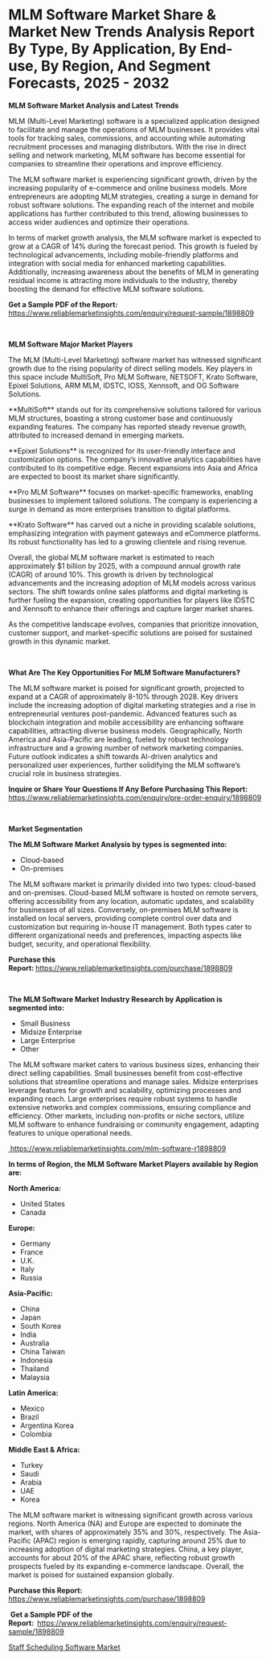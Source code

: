 <p><h1>MLM Software Market Share & Market New Trends Analysis Report By Type, By Application, By End-use, By Region, And Segment Forecasts, 2025 - 2032</h1></p><p><strong>MLM Software Market Analysis and Latest Trends</strong></p>
<p><p>MLM (Multi-Level Marketing) software is a specialized application designed to facilitate and manage the operations of MLM businesses. It provides vital tools for tracking sales, commissions, and accounting while automating recruitment processes and managing distributors. With the rise in direct selling and network marketing, MLM software has become essential for companies to streamline their operations and improve efficiency.</p><p>The MLM software market is experiencing significant growth, driven by the increasing popularity of e-commerce and online business models. More entrepreneurs are adopting MLM strategies, creating a surge in demand for robust software solutions. The expanding reach of the internet and mobile applications has further contributed to this trend, allowing businesses to access wider audiences and optimize their operations.</p><p>In terms of market growth analysis, the MLM software market is expected to grow at a CAGR of 14% during the forecast period. This growth is fueled by technological advancements, including mobile-friendly platforms and integration with social media for enhanced marketing capabilities. Additionally, increasing awareness about the benefits of MLM in generating residual income is attracting more individuals to the industry, thereby boosting the demand for effective MLM software solutions.</p></p>
<p><strong>Get a Sample PDF of the Report:&nbsp;</strong> <a href="https://www.reliablemarketinsights.com/enquiry/request-sample/1898809?utm_campaign=3212&utm_medium=2&utm_source=Github&utm_content=ia&utm_term=09032025&utm_id=mlm-software">https://www.reliablemarketinsights.com/enquiry/request-sample/1898809</a></p>
<p>&nbsp;</p>
<p><strong>MLM Software Major Market Players</strong></p>
<p><p>The MLM (Multi-Level Marketing) software market has witnessed significant growth due to the rising popularity of direct selling models. Key players in this space include MultiSoft, Pro MLM Software, NETSOFT, Krato Software, Epixel Solutions, ARM MLM, IDSTC, IOSS, Xennsoft, and OG Software Solutions. </p><p>**MultiSoft** stands out for its comprehensive solutions tailored for various MLM structures, boasting a strong customer base and continuously expanding features. The company has reported steady revenue growth, attributed to increased demand in emerging markets.</p><p>**Epixel Solutions** is recognized for its user-friendly interface and customization options. The company’s innovative analytics capabilities have contributed to its competitive edge. Recent expansions into Asia and Africa are expected to boost its market share significantly.</p><p>**Pro MLM Software** focuses on market-specific frameworks, enabling businesses to implement tailored solutions. The company is experiencing a surge in demand as more enterprises transition to digital platforms.</p><p>**Krato Software** has carved out a niche in providing scalable solutions, emphasizing integration with payment gateways and eCommerce platforms. Its robust functionality has led to a growing clientele and rising revenue.</p><p>Overall, the global MLM software market is estimated to reach approximately $1 billion by 2025, with a compound annual growth rate (CAGR) of around 10%. This growth is driven by technological advancements and the increasing adoption of MLM models across various sectors. The shift towards online sales platforms and digital marketing is further fueling the expansion, creating opportunities for players like IDSTC and Xennsoft to enhance their offerings and capture larger market shares. </p><p>As the competitive landscape evolves, companies that prioritize innovation, customer support, and market-specific solutions are poised for sustained growth in this dynamic market.</p></p>
<p>&nbsp;</p>
<p><strong>What Are The Key Opportunities For MLM Software Manufacturers?</strong></p>
<p><p>The MLM software market is poised for significant growth, projected to expand at a CAGR of approximately 8-10% through 2028. Key drivers include the increasing adoption of digital marketing strategies and a rise in entrepreneurial ventures post-pandemic. Advanced features such as blockchain integration and mobile accessibility are enhancing software capabilities, attracting diverse business models. Geographically, North America and Asia-Pacific are leading, fueled by robust technology infrastructure and a growing number of network marketing companies. Future outlook indicates a shift towards AI-driven analytics and personalized user experiences, further solidifying the MLM software’s crucial role in business strategies.</p></p>
<p><strong>Inquire or Share Your Questions If Any Before Purchasing This Report:</strong> <a href="https://www.reliablemarketinsights.com/enquiry/pre-order-enquiry/1898809?utm_campaign=3212&utm_medium=2&utm_source=Github&utm_content=ia&utm_term=09032025&utm_id=mlm-software">https://www.reliablemarketinsights.com/enquiry/pre-order-enquiry/1898809</a></p>
<p>&nbsp;</p>
<p><strong>Market Segmentation</strong></p>
<p><strong>The MLM Software Market Analysis by types is segmented into:</strong></p>
<p><ul><li>Cloud-based</li><li>On-premises</li></ul></p>
<p><p>The MLM software market is primarily divided into two types: cloud-based and on-premises. Cloud-based MLM software is hosted on remote servers, offering accessibility from any location, automatic updates, and scalability for businesses of all sizes. Conversely, on-premises MLM software is installed on local servers, providing complete control over data and customization but requiring in-house IT management. Both types cater to different organizational needs and preferences, impacting aspects like budget, security, and operational flexibility.</p></p>
<p><strong>Purchase this Report:&nbsp;</strong><a href="https://www.reliablemarketinsights.com/purchase/1898809?utm_campaign=3212&utm_medium=2&utm_source=Github&utm_content=ia&utm_term=09032025&utm_id=mlm-software">https://www.reliablemarketinsights.com/purchase/1898809</a></p>
<p>&nbsp;</p>
<p><strong>The MLM Software Market Industry Research by Application is segmented into:</strong></p>
<p><ul><li>Small Business</li><li>Midsize Enterprise</li><li>Large Enterprise</li><li>Other</li></ul></p>
<p><p>The MLM software market caters to various business sizes, enhancing their direct selling capabilities. Small businesses benefit from cost-effective solutions that streamline operations and manage sales. Midsize enterprises leverage features for growth and scalability, optimizing processes and expanding reach. Large enterprises require robust systems to handle extensive networks and complex commissions, ensuring compliance and efficiency. Other markets, including non-profits or niche sectors, utilize MLM software to enhance fundraising or community engagement, adapting features to unique operational needs.</p></p>
<p><a href="https://www.reliablemarketinsights.com/mlm-software-r1898809?utm_campaign=3212&utm_medium=2&utm_source=Github&utm_content=ia&utm_term=09032025&utm_id=mlm-software">&nbsp;https://www.reliablemarketinsights.com/mlm-software-r1898809</a></p>
<p><strong>In terms of Region, the MLM Software Market Players available by Region are:</strong></p>
<p>
    <p> <strong> North America: </strong>
        <ul>
            <li>United States</li>
            <li>Canada</li>
        </ul>
        </p> 
    <p> <strong> Europe: </strong>
        <ul>
            <li>Germany</li>
            <li>France</li>
            <li>U.K.</li>
            <li>Italy</li>
            <li>Russia</li>
        </ul>
        </p> 
    <p> <strong> Asia-Pacific: </strong>
        <ul>
            <li>China</li>
            <li>Japan</li>
            <li>South Korea</li>
            <li>India</li>
            <li>Australia</li>
            <li>China Taiwan</li>
            <li>Indonesia</li>
            <li>Thailand</li>
            <li>Malaysia</li>
        </ul>
        </p> 
    <p> <strong> Latin America: </strong>
        <ul>
            <li>Mexico</li>
            <li>Brazil</li>
            <li>Argentina Korea</li>
            <li>Colombia</li>
        </ul>
        </p> 
    <p> <strong> Middle East & Africa: </strong>
        <ul>
            <li>Turkey</li>
            <li>Saudi</li>
            <li>Arabia</li>
            <li>UAE</li>
            <li>Korea</li>
        </ul>
    </p>
    </p>
<p><p>The MLM software market is witnessing significant growth across various regions. North America (NA) and Europe are expected to dominate the market, with shares of approximately 35% and 30%, respectively. The Asia-Pacific (APAC) region is emerging rapidly, capturing around 25% due to increasing adoption of digital marketing strategies. China, a key player, accounts for about 20% of the APAC share, reflecting robust growth prospects fueled by its expanding e-commerce landscape. Overall, the market is poised for sustained expansion globally.</p></p>
<p><strong>Purchase this Report: </strong><a href="https://www.reliablemarketinsights.com/purchase/1898809?utm_campaign=3212&utm_medium=2&utm_source=Github&utm_content=ia&utm_term=09032025&utm_id=mlm-software">https://www.reliablemarketinsights.com/purchase/1898809</a></p>
<p>&nbsp;<strong>Get a Sample PDF of the Report:&nbsp;&nbsp;</strong><a href="https://www.reliablemarketinsights.com/enquiry/request-sample/1898809?utm_campaign=3212&utm_medium=2&utm_source=Github&utm_content=ia&utm_term=09032025&utm_id=mlm-software">https://www.reliablemarketinsights.com/enquiry/request-sample/1898809</a></p>
<p><strong></strong></p>
<p><p><a href="https://github.com/anggigpps/Market-Research-Report-List-1/blob/main/staff-scheduling-software-market.md?utm_campaign=3212&utm_medium=2&utm_source=Github&utm_content=ia&utm_term=09032025&utm_id=mlm-software">Staff Scheduling Software Market</a></p></p>